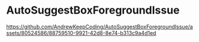 # AutoSuggestBoxForegroundIssue

https://github.com/AndrewKeepCoding/AutoSuggestBoxForegroundIssue/assets/80524586/88759510-9921-42d8-8e74-b313c9a4d1ed


